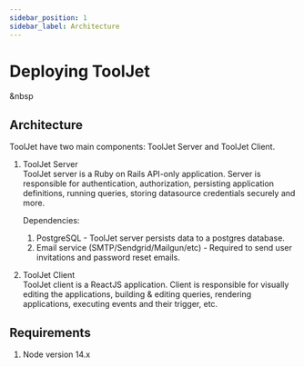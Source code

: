 ```yaml
---
sidebar_position: 1
sidebar_label: Architecture
---
```


# Deploying ToolJet
&nbsp

## Architecture

ToolJet have two main components: ToolJet Server and ToolJet Client.

1.  ToolJet Server  
    ToolJet server is a Ruby on Rails API-only application. Server is responsible for authentication, authorization, persisting application definitions, running queries, storing datasource credentials securely and more. 

    Dependencies:
    1.  PostgreSQL - ToolJet server persists data to a postgres database. 
    2.  Email service (SMTP/Sendgrid/Mailgun/etc) - Required to send user invitations and password reset emails.
    
2. ToolJet Client  
    ToolJet client is a ReactJS application. Client is responsible for visually editing the applications, building & editing queries, rendering applications, executing events and their trigger, etc.

## Requirements

1.  Node version 14.x